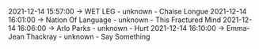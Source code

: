 2021-12-14 15:57:00 -> WET LEG - unknown - Chaise Longue
2021-12-14 16:01:00 -> Nation Of Language - unknown - This Fractured Mind
2021-12-14 16:06:00 -> Arlo Parks - unknown - Hurt
2021-12-14 16:10:00 -> Emma-Jean Thackray - unknown - Say Something
